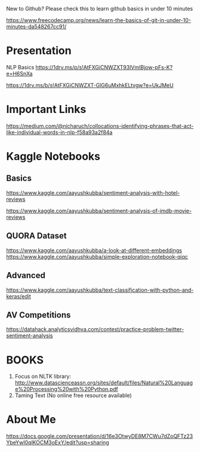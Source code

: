 New to Github?
Please check this to learn github basics in under 10 minutes

https://www.freecodecamp.org/news/learn-the-basics-of-git-in-under-10-minutes-da548267cc91/



# Presentation

NLP Basics
https://1drv.ms/p/s!AtFXGiCNWZXT93lVmIBjow-pFs-K?e=H6SnXa

https://1drv.ms/b/s!AtFXGiCNWZXT-GlG6uMxhkELtvgw?e=UkJMeU


# Important Links
https://medium.com/@nicharuch/collocations-identifying-phrases-that-act-like-individual-words-in-nlp-f58a93a2f84a

# Kaggle Notebooks
## Basics
  https://www.kaggle.com/aayushkubba/sentiment-analysis-with-hotel-reviews
  
  https://www.kaggle.com/aayushkubba/sentiment-analysis-of-imdb-movie-reviews
  
 ## QUORA Dataset
 https://www.kaggle.com/aayushkubba/a-look-at-different-embeddings
 https://www.kaggle.com/aayushkubba/simple-exploration-notebook-qiqc


## Advanced
https://www.kaggle.com/aayushkubba/text-classification-with-python-and-keras/edit


## AV Competitions
https://datahack.analyticsvidhya.com/contest/practice-problem-twitter-sentiment-analysis

# BOOKS

1. Focus on NLTK library: http://www.datascienceassn.org/sites/default/files/Natural%20Language%20Processing%20with%20Python.pdf
2. Taming Text (No online free resource available)

# About Me
https://docs.google.com/presentation/d/16e3OtwyDE8M7CWu7dZoQFTz23YbeYwI0qlKOCM3oExY/edit?usp=sharing
